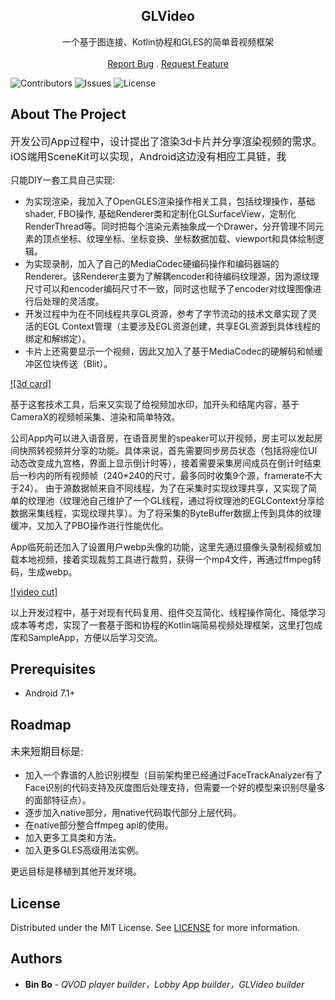 <p align="center">
  <h2 align="center">GLVideo</h3>

  <p align="center">
    一个基于图连接、Kotlin协程和GLES的简单音视频框架
    <br/>
    <br/>
    <a href="https://github.com/bigbugbb/glvideo/issues">Report Bug</a>
    .
    <a href="https://github.com/bigbugbb/glvideo/issues">Request Feature</a>
  </p>
</p>

![Contributors](https://img.shields.io/github/contributors/bigbugbb/glvideo?color=dark-green) ![Issues](https://img.shields.io/github/issues/bigbugbb/glvideo) ![License](https://img.shields.io/github/license/bigbugbb/glvideo)

## About The Project

<p style="font-size: 16px;">
开发公司App过程中，设计提出了渲染3d卡片并分享渲染视频的需求。iOS端用SceneKit可以实现，Android这边没有相应工具链，我

只能DIY一套工具自己实现:

* 为实现渲染，我加入了OpenGLES渲染操作相关工具，包括纹理操作，基础shader, FBO操作, 基础Renderer类和定制化GLSurfaceView，定制化RenderThread等。同时把每个渲染元素抽象成一个Drawer，分开管理不同元素的顶点坐标、纹理坐标、坐标变换、坐标数据加载、viewport和具体绘制逻辑。
* 为实现录制，加入了自己的MediaCodec硬编码操作和编码器端的Renderer。该Renderer主要为了解耦encoder和待编码纹理源，因为源纹理尺寸可以和encoder编码尺寸不一致，同时这也赋予了encoder对纹理图像进行后处理的灵活度。
* 开发过程中为在不同线程共享GL资源，参考了字节流动的技术文章实现了灵活的EGL Context管理（主要涉及EGL资源创建，共享EGL资源到具体线程的绑定和解绑定）。
* 卡片上还需要显示一个视频，因此又加入了基于MediaCodec的硬解码和帧缓冲区位块传送（Blit）。

[![3d card]](https://github.com/bigbugbb/glvideo/assets/5157712/f2e332e8-b4ce-4806-90b7-63b64bf2d8d3)

基于这套技术工具，后来又实现了给视频加水印，加开头和结尾内容，基于CameraX的视频帧采集、渲染和简单特效。

公司App内可以进入语音房，在语音房里的speaker可以开视频，房主可以发起房间快照转视频并分享的功能。具体来说，首先需要同步房员状态（包括将座位UI动态改变成九宫格，界面上显示倒计时等），接着需要采集房间成员在倒计时结束后一秒内的所有视频帧（240*240的尺寸，最多同时收集9个源，framerate不大于24）。
由于源数据帧来自不同线程，为了在采集时实现纹理共享，又实现了简单的纹理池（纹理池自己维护了一个GL线程，通过将纹理池的EGLContext分享给数据采集线程，实现纹理共享）。为了将采集的ByteBuffer数据上传到具体的纹理缓冲，又加入了PBO操作进行性能优化。

App临死前还加入了设置用户webp头像的功能，这里先通过摄像头录制视频或加载本地视频，接着实现裁剪工具进行裁剪，获得一个mp4文件，再通过ffmpeg转码，生成webp。

[![video cut]](https://github.com/bigbugbb/glvideo/assets/5157712/14f5bc9c-e5e2-4534-abaa-50fdb33230bb)

以上开发过程中，基于对现有代码复用、组件交互简化、线程操作简化、降低学习成本等考虑，实现了一套基于图和协程的Kotlin端简易视频处理框架，这里打包成库和SampleApp，方便以后学习交流。
</p>

## Prerequisites

* Android 7.1+

## Roadmap

<p style="font-size: 16px;">
未来短期目标是:
  
* 加入一个靠谱的人脸识别模型（目前架构里已经通过FaceTrackAnalyzer有了Face识别的代码支持及灰度图后处理支持，但需要一个好的模型来识别尽量多的面部特征点）。
* 逐步加入native部分，用native代码取代部分上层代码。
* 在native部分整合ffmpeg api的使用。
* 加入更多工具类和方法。
* 加入更多GLES高级用法实例。

更远目标是移植到其他开发环境。
</p>

## License

Distributed under the MIT License. See [LICENSE](https://github.com/bigbugbb/glvideo/blob/master/LICENSE.md) for more information.

## Authors

* **Bin Bo** - *QVOD player builder，Lobby App builder，GLVideo builder*
